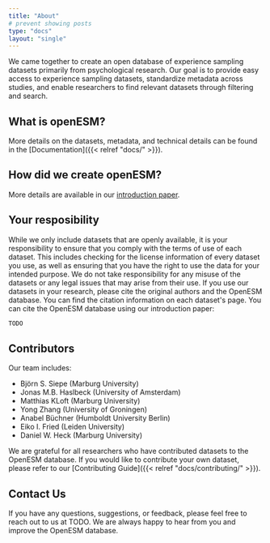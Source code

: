 ```yaml
---
title: "About"
# prevent showing posts
type: "docs"
layout: "single"
---
```


We came together to create an open database of experience sampling datasets primarily from psychological research. Our goal is to provide easy access to experience sampling datasets, standardize metadata across studies, and enable researchers to find relevant datasets through filtering and search.

## What is openESM?
More details on the datasets, metadata, and technical details can be found in the [Documentation]({{< relref "docs/" >}}).

## How did we create openESM?

More details are available in our [introduction paper](TODO).

## Your resposibility
While we only include datasets that are openly available, it is your responsibility to ensure that you comply with the terms of use of each dataset. This includes checking for the license information of every dataset you use, as well as ensuring that you have the right to use the data for your intended purpose. We do not take responsibility for any misuse of the datasets or any legal issues that may arise from their use.
If you use our datasets in your research, please cite the original authors and the OpenESM database. You can find the citation information on each dataset's page. You can cite the OpenESM database using our introduction paper: 

```markdown
TODO
```

## Contributors

Our team includes: 
- Björn S. Siepe (Marburg University) 
- Jonas M.B. Haslbeck (University of Amsterdam)
- Matthias KLoft (Marburg University)
- Yong Zhang (University of Groningen)
- Anabel Büchner (Humboldt University Berlin)
- Eiko I. Fried (Leiden University)
- Daniel W. Heck (Marburg University)

We are grateful for all researchers who have contributed datasets to the OpenESM database. If you would like to contribute your own dataset, please refer to our [Contributing Guide]({{< relref "docs/contributing/" >}}).

## Contact Us
If you have any questions, suggestions, or feedback, please feel free to reach out to us at TODO. We are always happy to hear from you and improve the OpenESM database.